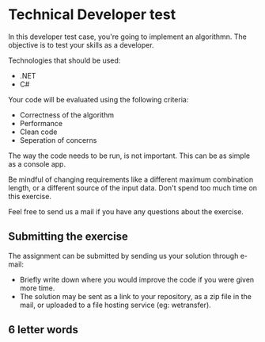 # Technical Developer test

In this developer test case, you're going to implement an algorithmn. The objective is to test your skills as a developer.

Technologies that should be used:

- .NET
- C#

Your code will be evaluated using the following criteria:

- Correctness of the algorithm
- Performance
- Clean code
- Seperation of concerns

The way the code needs to be run, is not important. This can be as simple as a console app.

Be mindful of changing requirements like a different maximum combination length, or a different source of the input data. Don't spend too much time on this exercise. 

Feel free to send us a mail if you have any questions about the exercise.

## Submitting the exercise

The assignment can be submitted by sending us your solution through e-mail: 

- Briefly write down where you would improve the code if you were given more time.
- The solution may be sent as a link to your repository, as a zip file in the mail, or uploaded to a file hosting service (eg: wetransfer).

## 6 letter words

There's a file in the root of the repository, input.txt, that contains words of varying lengths (1 to 6 characters).

Your objective is to show all combinations of those words that:

- Together form a word of 6 characters.
- That combination must also be present in input.txt.

You can start by only supporting combinations of two words and improve the algorithm at the end of the exercise to support any combinations.


### Example

When the program is run with this input:
```
foobar
fo
o
bar
```

Then the program should ouput:
```
fo+o+bar=foobar
```
